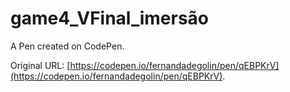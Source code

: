 # game4_VFinal_imersão

A Pen created on CodePen.

Original URL: [https://codepen.io/fernandadegolin/pen/qEBPKrV](https://codepen.io/fernandadegolin/pen/qEBPKrV).

